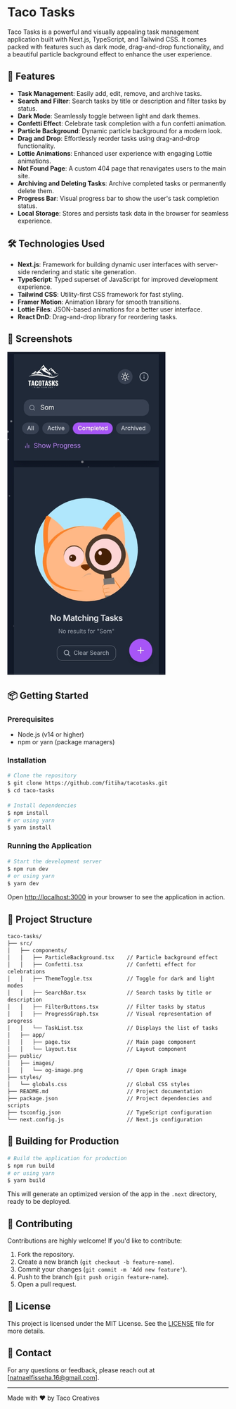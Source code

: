 # Taco Tasks

Taco Tasks is a powerful and visually appealing task management application built with Next.js, TypeScript, and Tailwind CSS. It comes packed with features such as dark mode, drag-and-drop functionality, and a beautiful particle background effect to enhance the user experience.

## 🚀 Features

- **Task Management**: Easily add, edit, remove, and archive tasks.
- **Search and Filter**: Search tasks by title or description and filter tasks by status.
- **Dark Mode**: Seamlessly toggle between light and dark themes.
- **Confetti Effect**: Celebrate task completion with a fun confetti animation.
- **Particle Background**: Dynamic particle background for a modern look.
- **Drag and Drop**: Effortlessly reorder tasks using drag-and-drop functionality.
- **Lottie Animations**: Enhanced user experience with engaging Lottie animations.
- **Not Found Page**: A custom 404 page that renavigates users to the main site.
- **Archiving and Deleting Tasks**: Archive completed tasks or permanently delete them.
- **Progress Bar**: Visual progress bar to show the user's task completion status.
- **Local Storage**: Stores and persists task data in the browser for seamless experience.

## 🛠️ Technologies Used

- **Next.js**: Framework for building dynamic user interfaces with server-side rendering and static site generation.
- **TypeScript**: Typed superset of JavaScript for improved development experience.
- **Tailwind CSS**: Utility-first CSS framework for fast styling.
- **Framer Motion**: Animation library for smooth transitions.
- **Lottie Files**: JSON-based animations for a better user interface.
- **React DnD**: Drag-and-drop library for reordering tasks.

## 📸 Screenshots

<img src="/public/screenshots/img1.jpg" alt="Taco Tasks Screenshot" width="360" height="733">

## 📦 Getting Started

### Prerequisites

- Node.js (v14 or higher)
- npm or yarn (package managers)

### Installation

```bash
# Clone the repository
$ git clone https://github.com/fitiha/tacotasks.git
$ cd taco-tasks

# Install dependencies
$ npm install
# or using yarn
$ yarn install
```

### Running the Application

```bash
# Start the development server
$ npm run dev
# or using yarn
$ yarn dev
```

Open [http://localhost:3000](http://localhost:3000) in your browser to see the application in action.

## 📂 Project Structure

```plaintext
taco-tasks/
├── src/
│   ├── components/
│   │   ├── ParticleBackground.tsx    // Particle background effect
│   │   ├── Confetti.tsx              // Confetti effect for celebrations
│   │   ├── ThemeToggle.tsx           // Toggle for dark and light modes
│   │   ├── SearchBar.tsx             // Search tasks by title or description
│   │   ├── FilterButtons.tsx         // Filter tasks by status
│   │   ├── ProgressGraph.tsx         // Visual representation of progress
│   │   └── TaskList.tsx              // Displays the list of tasks
│   ├── app/
│   │   ├── page.tsx                  // Main page component
│   │   └── layout.tsx                // Layout component
├── public/
│   ├── images/
│   │   └── og-image.png              // Open Graph image
├── styles/
│   └── globals.css                   // Global CSS styles
├── README.md                         // Project documentation
├── package.json                      // Project dependencies and scripts
├── tsconfig.json                     // TypeScript configuration
└── next.config.js                    // Next.js configuration
```

## 🎨 Building for Production

```bash
# Build the application for production
$ npm run build
# or using yarn
$ yarn build
```

This will generate an optimized version of the app in the `.next` directory, ready to be deployed.

## 🤝 Contributing

Contributions are highly welcome! If you'd like to contribute:

1. Fork the repository.
2. Create a new branch (`git checkout -b feature-name`).
3. Commit your changes (`git commit -m 'Add new feature'`).
4. Push to the branch (`git push origin feature-name`).
5. Open a pull request.

## 📄 License

This project is licensed under the MIT License. See the [LICENSE](./LICENSE) file for more details.

## 📧 Contact

For any questions or feedback, please reach out at [natnaelfisseha.16@gmail.com].

---

Made with ❤️ by Taco Creatives

